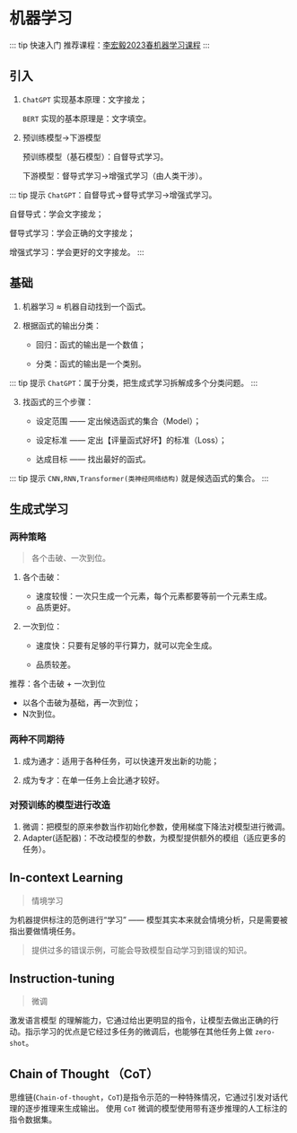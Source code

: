 # 机器学习

::: tip 快速入门
推荐课程：[李宏毅2023春机器学习课程](https://www.bilibili.com/video/BV1Wv411h7kN)
:::

## 引入

1. `ChatGPT` 实现基本原理：文字接龙；

   `BERT` 实现的基本原理是：文字填空。

2. 预训练模型→下游模型

   预训练模型（基石模型）：自督导式学习。

   下游模型：督导式学习→增强式学习（由人类干涉）。

::: tip 提示
`ChatGPT`：自督导式→督导式学习→增强式学习。

自督导式：学会文字接龙；

督导式学习：学会正确的文字接龙；

增强式学习：学会更好的文字接龙。
:::

## 基础

1. 机器学习 ≈ 机器自动找到一个函式。

2. 根据函式的输出分类：

   - 回归：函式的输出是一个数值；

   - 分类：函式的输出是一个类别。

::: tip 提示
`ChatGPT`：属于分类，把生成式学习拆解成多个分类问题。
:::

3. 找函式的三个步骤：

   - 设定范围 —— 定出候选函式的集合（Model）；

   - 设定标准 —— 定出【评量函式好坏】的标准（Loss）；

   - 达成目标 —— 找出最好的函式。

::: tip 提示
`CNN,RNN,Transformer(类神经网络结构)`  就是候选函式的集合。
:::

## 生成式学习

### 两种策略

> 各个击破、一次到位。

1. 各个击破：

   - 速度较慢：一次只生成一个元素，每个元素都要等前一个元素生成。
   - 品质更好。

2. 一次到位：

   - 速度快：只要有足够的平行算力，就可以完全生成。

   - 品质较差。
   

推荐：各个击破 + 一次到位

- 以各个击破为基础，再一次到位；
- N次到位。

### 两种不同期待

1. 成为通才：适用于各种任务，可以快速开发出新的功能；

2. 成为专才：在单一任务上会比通才较好。

### 对预训练的模型进行改造

1. 微调：把模型的原来参数当作初始化参数，使用梯度下降法对模型进行微调。
2. Adapter(适配器)：不改动模型的参数，为模型提供额外的模组（适应更多的任务）。

## In-context Learning

> 情境学习

为机器提供标注的范例进行“学习” —— 模型其实本来就会情境分析，只是需要被指出要做情境任务。

> 提供过多的错误示例，可能会导致模型自动学习到错误的知识。

## Instruction-tuning

> 微调

激发语言模型 的理解能力，它通过给出更明显的指令，让模型去做出正确的行动。指示学习的优点是它经过多任务的微调后，也能够在其他任务上做 `zero-shot`。

## Chain of Thought （CoT）

思维链(`Chain-of-thought`，`CoT`)是指令示范的一种特殊情况，它通过引发对话代理的逐步推理来生成输出。 使用 `CoT` 微调的模型使用带有逐步推理的人工标注的指令数据集。

## 
